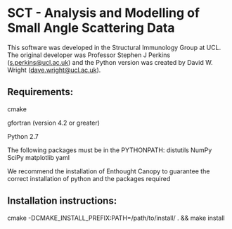 SCT - Analysis and Modelling of Small Angle Scattering Data
===========================================================

This software was developed in the Structural Immunology Group at UCL. The original developer was Professor 
Stephen J Perkins (s.perkins@ucl.ac.uk) and the Python version was created by David W. Wright (dave.wright@ucl.ac.uk).

Requirements:
-------------

cmake

gfortran (version 4.2 or greater)

Python 2.7

The following packages must be in the PYTHONPATH:
distutils
NumPy
SciPy
matplotlib
yaml

We recommend the installation of Enthought Canopy to guarantee the correct installation of python and the packages required

Installation instructions:
--------------------------

cmake -DCMAKE_INSTALL_PREFIX:PATH=/path/to/install/ . && make install
